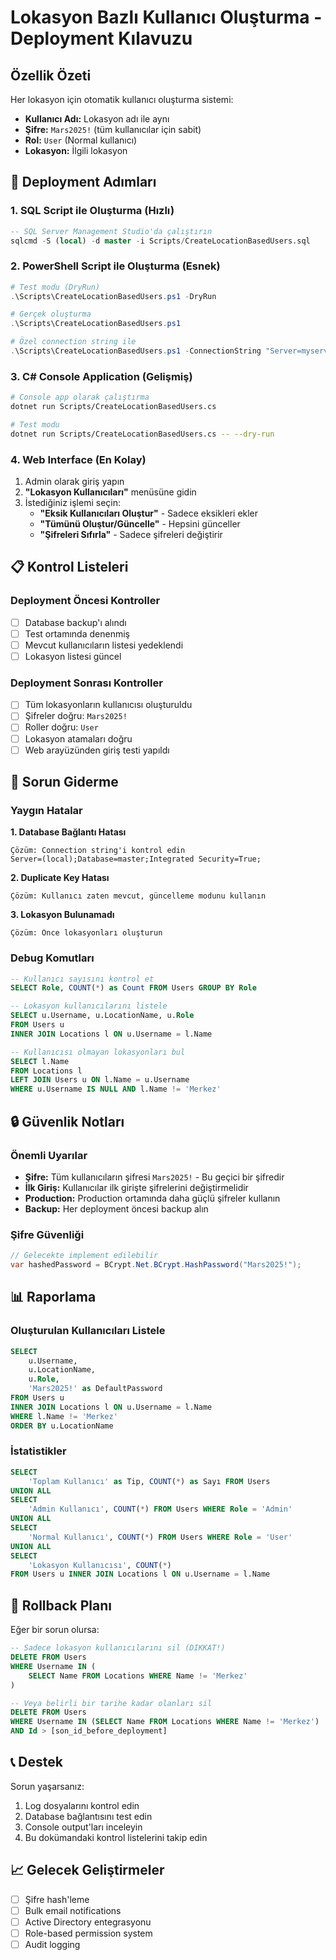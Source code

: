 # Lokasyon Bazlı Kullanıcı Oluşturma - Deployment Kılavuzu

## Özellik Özeti
Her lokasyon için otomatik kullanıcı oluşturma sistemi:
- **Kullanıcı Adı:** Lokasyon adı ile aynı
- **Şifre:** `Mars2025!` (tüm kullanıcılar için sabit)
- **Rol:** `User` (Normal kullanıcı)
- **Lokasyon:** İlgili lokasyon

## 🚀 Deployment Adımları

### 1. SQL Script ile Oluşturma (Hızlı)

```sql
-- SQL Server Management Studio'da çalıştırın
sqlcmd -S (local) -d master -i Scripts/CreateLocationBasedUsers.sql
```

### 2. PowerShell Script ile Oluşturma (Esnek)

```powershell
# Test modu (DryRun)
.\Scripts\CreateLocationBasedUsers.ps1 -DryRun

# Gerçek oluşturma
.\Scripts\CreateLocationBasedUsers.ps1

# Özel connection string ile
.\Scripts\CreateLocationBasedUsers.ps1 -ConnectionString "Server=myserver;Database=mydb;..."
```

### 3. C# Console Application (Gelişmiş)

```bash
# Console app olarak çalıştırma
dotnet run Scripts/CreateLocationBasedUsers.cs

# Test modu
dotnet run Scripts/CreateLocationBasedUsers.cs -- --dry-run
```

### 4. Web Interface (En Kolay)

1. Admin olarak giriş yapın
2. **"Lokasyon Kullanıcıları"** menüsüne gidin
3. İstediğiniz işlemi seçin:
   - **"Eksik Kullanıcıları Oluştur"** - Sadece eksikleri ekler
   - **"Tümünü Oluştur/Güncelle"** - Hepsini günceller
   - **"Şifreleri Sıfırla"** - Sadece şifreleri değiştirir

## 📋 Kontrol Listeleri

### Deployment Öncesi Kontroller
- [ ] Database backup'ı alındı
- [ ] Test ortamında denenmiş
- [ ] Mevcut kullanıcıların listesi yedeklendi
- [ ] Lokasyon listesi güncel

### Deployment Sonrası Kontroller
- [ ] Tüm lokasyonların kullanıcısı oluşturuldu
- [ ] Şifreler doğru: `Mars2025!`
- [ ] Roller doğru: `User`
- [ ] Lokasyon atamaları doğru
- [ ] Web arayüzünden giriş testi yapıldı

## 🔧 Sorun Giderme

### Yaygın Hatalar

**1. Database Bağlantı Hatası**
```
Çözüm: Connection string'i kontrol edin
Server=(local);Database=master;Integrated Security=True;
```

**2. Duplicate Key Hatası**
```
Çözüm: Kullanıcı zaten mevcut, güncelleme modunu kullanın
```

**3. Lokasyon Bulunamadı**
```
Çözüm: Önce lokasyonları oluşturun
```

### Debug Komutları

```sql
-- Kullanıcı sayısını kontrol et
SELECT Role, COUNT(*) as Count FROM Users GROUP BY Role

-- Lokasyon kullanıcılarını listele
SELECT u.Username, u.LocationName, u.Role 
FROM Users u 
INNER JOIN Locations l ON u.Username = l.Name

-- Kullanıcısı olmayan lokasyonları bul
SELECT l.Name 
FROM Locations l 
LEFT JOIN Users u ON l.Name = u.Username 
WHERE u.Username IS NULL AND l.Name != 'Merkez'
```

## 🔒 Güvenlik Notları

### Önemli Uyarılar
- **Şifre:** Tüm kullanıcıların şifresi `Mars2025!` - Bu geçici bir şifredir
- **İlk Giriş:** Kullanıcılar ilk girişte şifrelerini değiştirmelidir
- **Production:** Production ortamında daha güçlü şifreler kullanın
- **Backup:** Her deployment öncesi backup alın

### Şifre Güvenliği
```csharp
// Gelecekte implement edilebilir
var hashedPassword = BCrypt.Net.BCrypt.HashPassword("Mars2025!");
```

## 📊 Raporlama

### Oluşturulan Kullanıcıları Listele
```sql
SELECT 
    u.Username,
    u.LocationName,
    u.Role,
    'Mars2025!' as DefaultPassword
FROM Users u
INNER JOIN Locations l ON u.Username = l.Name
WHERE l.Name != 'Merkez'
ORDER BY u.LocationName
```

### İstatistikler
```sql
SELECT 
    'Toplam Kullanıcı' as Tip, COUNT(*) as Sayı FROM Users
UNION ALL
SELECT 
    'Admin Kullanıcı', COUNT(*) FROM Users WHERE Role = 'Admin'
UNION ALL
SELECT 
    'Normal Kullanıcı', COUNT(*) FROM Users WHERE Role = 'User'
UNION ALL
SELECT 
    'Lokasyon Kullanıcısı', COUNT(*) 
FROM Users u INNER JOIN Locations l ON u.Username = l.Name
```

## 🚦 Rollback Planı

Eğer bir sorun olursa:

```sql
-- Sadece lokasyon kullanıcılarını sil (DIKKAT!)
DELETE FROM Users 
WHERE Username IN (
    SELECT Name FROM Locations WHERE Name != 'Merkez'
)

-- Veya belirli bir tarihe kadar olanları sil
DELETE FROM Users 
WHERE Username IN (SELECT Name FROM Locations WHERE Name != 'Merkez')
AND Id > [son_id_before_deployment]
```

## 📞 Destek

Sorun yaşarsanız:
1. Log dosyalarını kontrol edin
2. Database bağlantısını test edin
3. Console output'ları inceleyin
4. Bu dokümandaki kontrol listelerini takip edin

## 📈 Gelecek Geliştirmeler

- [ ] Şifre hash'leme
- [ ] Bulk email notifications
- [ ] Active Directory entegrasyonu
- [ ] Role-based permission system
- [ ] Audit logging 